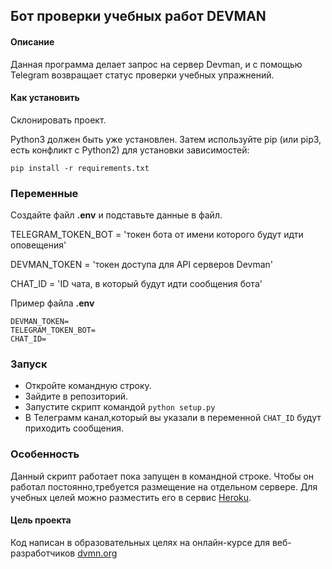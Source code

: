 ## Бот проверки учебных работ DEVMAN

#### Описание
Данная программа делает запрос на сервер Devman, и с помощью Telegram возвращает статус проверки учебных упражнений.

#### Как установить
Склонировать проект.

Python3 должен быть уже установлен. Затем используйте pip (или pip3, есть конфликт с Python2) для установки зависимостей:
```
pip install -r requirements.txt
```
### Переменные
Cоздайте файл __.env__ и подставьте данные в файл.

TELEGRAM_TOKEN_BOT = 'токен бота от имени которого будут идти оповещения'

DEVMAN_TOKEN = 'токен доступа для API серверов Devman'

CHAT_ID = 'ID чата, в который будут идти сообщения бота'

Пример файла __.env__
```
DEVMAN_TOKEN=
TELEGRAM_TOKEN_BOT=
CHAT_ID=
```
### Запуск
* Откройте командную строку.
* Зайдите в репозиторий.
* Запустите скрипт командой  ```python setup.py ```
* В Телеграмм канал,который вы указали в переменной ```CHAT_ID``` будут приходить сообщения.

### Особенность
Данный скрипт работает пока запущен в командной строке.
Чтобы он работал постоянно,требуется размещение на отдельном сервере.
Для учебных целей можно разместить его в сервис [Heroku](https://www.heroku.com/).

#### Цель проекта
Код написан в образовательных целях на онлайн-курсе для веб-разработчиков [dvmn.org](https://dvmn.org)
